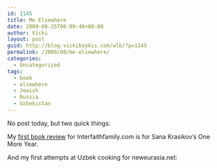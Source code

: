 ```yaml
---
id: 1145
title: Me Elsewhere
date: 2009-08-25T06:09:40+00:00
author: Vicki
layout: post
guid: http://blog.vickiboykis.com/wlb/?p=1145
permalink: /2009/08/me-elsewhere/
categories:
  - Uncategorized
tags:
  - book
  - elsewhere
  - Jewish
  - Russia
  - Uzbekistan
---
```

No post today, but two quick things:

My [first book review](http://www.interfaithfamily.com/arts_and_entertainment/popular_culture/Everyone_Suffering_From_the_Same_Toothache.shtml) for Interfaithfamily.com is for Sana Krasikov&#8217;s One More Year.

And my first attempts at Uzbek cooking for neweurasia.net: